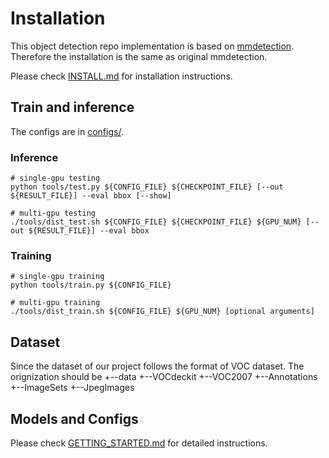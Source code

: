 
# Installation 
This object detection repo implementation is based on [mmdetection](https://github.com/open-mmlab/mmdetection). Therefore the installation is the same as original mmdetection.

Please check [INSTALL.md](INSTALL.md) for installation instructions.


## Train and inference
The configs are in [configs/](configs/).

### Inference
    # single-gpu testing
    python tools/test.py ${CONFIG_FILE} ${CHECKPOINT_FILE} [--out ${RESULT_FILE}] --eval bbox [--show]
    
    # multi-gpu testing
    ./tools/dist_test.sh ${CONFIG_FILE} ${CHECKPOINT_FILE} ${GPU_NUM} [--out ${RESULT_FILE}] --eval bbox

### Training
    # single-gpu training
    python tools/train.py ${CONFIG_FILE}
    
    # multi-gpu training
    ./tools/dist_train.sh ${CONFIG_FILE} ${GPU_NUM} [optional arguments]
    
## Dataset
Since the dataset of our project follows the format of VOC dataset. The orignization should be
+--data
   +--VOCdeckit
       +--VOC2007
           +--Annotations
           +--ImageSets
           +--JpegImages

## Models and Configs
Please check [GETTING_STARTED.md](GETTING_STARTED.md) for detailed instructions.